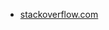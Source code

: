 * [stackoverflow.com](https://stackoverflow.com/questions/197748/how-do-i-change-the-background-color-with-javascript)

